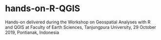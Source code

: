 # hands-on-R-QGIS
Hands-on delivered during the Workshop on Geospatial Analyses with R and QGIS at Faculty of Earth Sciences, Tanjungpura University, 29 October 2019, Pontianak, Indonesia
